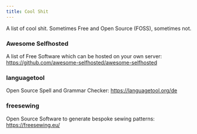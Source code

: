 ```yaml
---
title: Cool Shit
---
```

A list of cool shit. Sometimes Free and Open Source (FOSS), sometimes not.

### Awesome Selfhosted
A list of Free Software which can be hosted on your own server: https://github.com/awesome-selfhosted/awesome-selfhosted

### languagetool
Open Source Spell and Grammar Checker: https://languagetool.org/de

### freesewing
Open Source Software to generate bespoke sewing patterns: https://freesewing.eu/